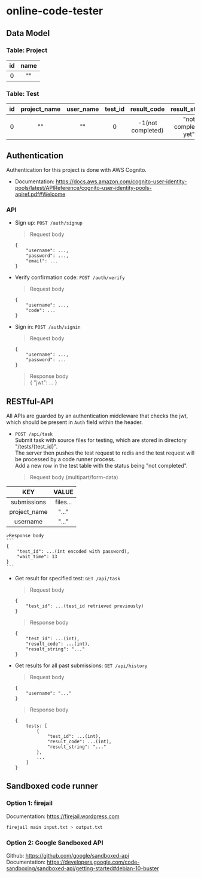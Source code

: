 # online-code-tester

## Data Model
### Table: Project

|id     |name   |
| :---: | :---: |
|0      |""     |

### Table: Test

|id     |project_name|user_name|test_id|result_code      |result_string      |
| :---: | :--------: | :-----: | :---: | :-------------: | :---------------: | 
|0      |""          |""       |0      |-1(not completed)|"not completed yet"|


## Authentication
Authentication for this project is done with AWS Cognito.<br/>
* Documentation: https://docs.aws.amazon.com/cognito-user-identity-pools/latest/APIReference/cognito-user-identity-pools-apiref.pdf#Welcome<br/>

### API
* Sign up: `POST /auth/signup`<br/>
    >Request body<br/>
    ```
    {
        "username": ...,
        "password": ...,
        "email": ...
    }
    ```
* Verify confirmation code: `POST /auth/verify`<br/>
    >Request body<br/>
    ```
    {
        "username": ...,
        "code": ...
    }
    ```
* Sign in: `POST /auth/signin`<br/>
    >Request body<br/>
    ```
    {
        "username": ...,
        "password": ...
    }
    ```
    >Response body<br/>
    {
        "jwt": ...
    }

## RESTful-API
All APIs are guarded by an authentication middleware that checks the jwt, which should be present in `Auth` field within the header.
* `POST /api/task`<br>
    Submit task with source files for testing, which are stored in directory "/tests/{test_id}". <br>
    The server then pushes the test request to redis and the test request will be processed by a code runner process. <br>
    Add a new row in the test table with the status being "not completed".
    >Request body (multipart/form-data)

|KEY|VALUE|
| :---: | :--------: |
|submissions|files...|
|project_name|"..."|
|username|"..."|

    >Response body
    ```
    {
        "test_id": ...(int encoded with password),
        "wait_time": 13
    }
    ```

* Get result for specified test: `GET /api/task`<br>
    >Request body
    ```
    {
        "test_id": ...(test_id retrieved previously)
    }
    ```
    >Response body
    ```
    {
        "test_id": ...(int),
        "result_code": ...(int),
        "result_string": "..."
    }
    ```

* Get results for all past submissions: `GET /api/history`<br>
    >Request body
    ```
    {
        "username": "..."
    }
    ```
    >Response body
    ```
    {
        tests: [
            {
                "test_id": ...(int),
                "result_code": ...(int),
                "result_string": "..."
            },
            ...
        ]
    }
    ```

## Sandboxed code runner
### Option 1: firejail
Documentation: https://firejail.wordpress.com<br/>
```bash
firejail main input.txt > output.txt
```
### Option 2: Google Sandboxed API
Github: https://github.com/google/sandboxed-api<br/>
Documentation: https://developers.google.com/code-sandboxing/sandboxed-api/getting-started#debian-10-buster